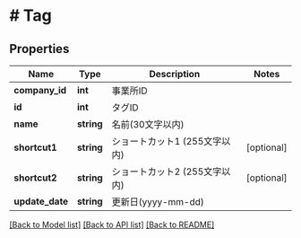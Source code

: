 # # Tag

## Properties

Name | Type | Description | Notes
------------ | ------------- | ------------- | -------------
**company_id** | **int** | 事業所ID |
**id** | **int** | タグID |
**name** | **string** | 名前(30文字以内) |
**shortcut1** | **string** | ショートカット1 (255文字以内) | [optional]
**shortcut2** | **string** | ショートカット2 (255文字以内) | [optional]
**update_date** | **string** | 更新日(yyyy-mm-dd) |

[[Back to Model list]](../../README.md#models) [[Back to API list]](../../README.md#endpoints) [[Back to README]](../../README.md)
